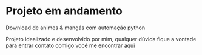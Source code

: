 # Projeto em andamento

Download de animes & mangás com automação python

Projeto idealizado e desenvolvido por mim, qualquer dúvida fique a vontade para entrar contato comigo você me encontrar [aqui](https://github.com/mariodac)
